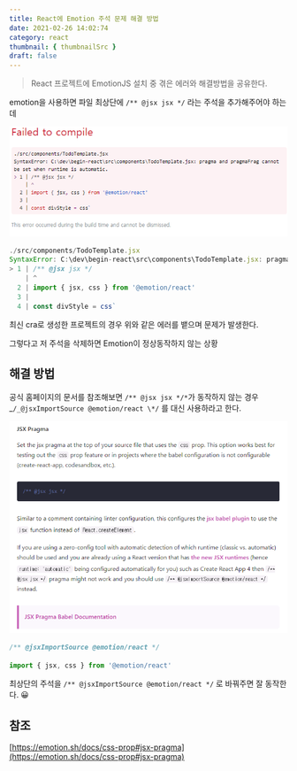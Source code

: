 ```yaml
---
title: React에 Emotion 주석 문제 해결 방법
date: 2021-02-26 14:02:74
category: react
thumbnail: { thumbnailSrc }
draft: false
---
```


> React 프로젝트에 EmotionJS 설치 중 겪은 에러와 해결방법을 공유한다.

emotion을 사용하면 파일 최상단에 `/** @jsx jsx */` 라는 주석을 추가해주어야 하는데

![picture 15](2021-02-26/d75cedc39ef0cacd1f6b3e8321bbc1d4277d7f25b966164bfdd5b3aa9ec53df3.png)

```js
./src/components/TodoTemplate.jsx
SyntaxError: C:\dev\begin-react\src\components\TodoTemplate.jsx: pragma and pragmaFrag cannot be set when runtime is automatic.
> 1 | /** @jsx jsx */
    | ^
  2 | import { jsx, css } from '@emotion/react'
  3 |
  4 | const divStyle = css`
```

최신 cra로 생성한 프로젝트의 경우 위와 같은 에러를 뱉으며 문제가 발생한다.

그렇다고 저 주석을 삭제하면 Emotion이 정상동작하지 않는 상황

## 해결 방법

공식 홈페이지의 문서를 참조해보면 `/** @jsx jsx */*`가 동작하지 않는 경우 _`/_@jsxImportSource @emotion/react \*/` 를 대신 사용하라고 한다.

![picture 16](2021-02-26/410dfb3118d0b9d33d156abc41a1d3b8098d35f4df0c401f00f867b311ef99c8.png)

```jsx
/** @jsxImportSource @emotion/react */

import { jsx, css } from '@emotion/react'
```

최상단의 주석을 `/** @jsxImportSource @emotion/react */` 로 바꿔주면 잘 동작한다. 😀

## 참조

[https://emotion.sh/docs/css-prop#jsx-pragma](https://emotion.sh/docs/css-prop#jsx-pragma)
